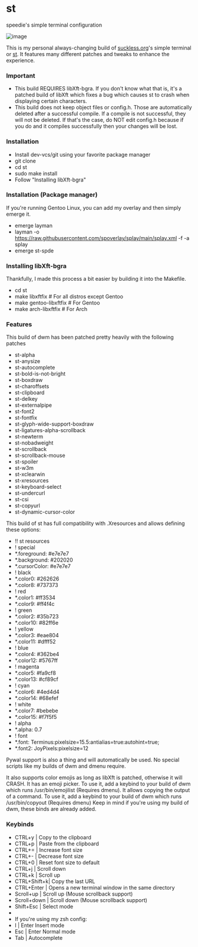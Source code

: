 # st
speedie's simple terminal configuration

![image](https://user-images.githubusercontent.com/71722170/163290759-e171e5f0-3e9b-4c23-85bf-b45f19a37b34.png)

This is my personal always-changing build of [suckless.org](https://suckless.org)'s simple terminal or [st](https://st.suckless.org).
It features many different patches and tweaks to enhance the experience.

### Important
- This build REQUIRES libXft-bgra. If you don't know what that is, it's a patched build of libXft which fixes a bug which causes st to crash when displaying certain characters.
- This build does not keep object files or config.h. Those are automatically deleted after a successful compile. If a compile is not successful, they will not be deleted. If that's the case, do NOT edit config.h because if you do and it compiles successfully then your changes will be lost.

### Installation
- Install dev-vcs/git using your favorite package manager
- git clone <this-url>
- cd st
- sudo make install
- Follow "Installing libXft-bgra"

### Installation (Package manager)
If you're running Gentoo Linux, you can add my overlay and then simply emerge it.
- emerge layman
- layman -o https://raw.githubusercontent.com/spoverlay/splay/main/splay.xml -f -a splay
- emerge st-spde
  
### Installing libXft-bgra
Thankfully, I made this process a bit easier by building it into the Makefile.
- cd st
- make libxftfix # For all distros except Gentoo
- make gentoo-libxftfix # For Gentoo
- make arch-libxftfix # For Arch

### Features
This build of dwm has been patched pretty heavily with the following patches
- st-alpha
- st-anysize
- st-autocomplete
- st-bold-is-not-bright
- st-boxdraw
- st-charoffsets
- st-clipboard
- st-delkey
- st-externalpipe
- st-font2
- st-fontfix
- st-glyph-wide-support-boxdraw
- st-ligatures-alpha-scrollback
- st-newterm
- st-nobadweight
- st-scrollback
- st-scrollback-mouse
- st-spoiler
- st-w3m
- st-xclearwin
- st-xresources
- st-keyboard-select
- st-undercurl
- st-csi
- st-copyurl
- st-dynamic-cursor-color
  
This build of st has full compatibility with .Xresources and allows defining these options:
- !! st resources
- ! special
- *.foreground:             #e7e7e7
- *.background:             #202020
- *.cursorColor:            #e7e7e7
- ! black
- *.color0:                 #262626
- *.color8:                 #737373
- ! red
- *.color1:                 #ff3534
- *.color9:                 #ff4f4c
- ! green
- *.color2:                 #35b723
- *.color10:                #82ff6e
- ! yellow
- *.color3:                 #eae804
- *.color11:                #dfff52
- ! blue
- *.color4:                 #362be4
- *.color12:                #5767ff
- ! magenta
- *.color5:                 #fa9cf8
- *.color13:                #cf89cf
- ! cyan
- *.color6:                 #4ed4d4
- *.color14:                #68efef
- ! white
- *.color7:                 #bebebe
- *.color15:                #f7f5f5
- ! alpha
- *.alpha:                  0.7
- ! font
- *.font:                   Terminus:pixelsize=15.5:antialias=true:autohint=true;
- *.font2:                  JoyPixels:pixelsize=12

Pywal support is also a thing and will automatically be used. No special scripts like my builds of dwm and dmenu require.

It also supports color emojis as long as libXft is patched, otherwise it will CRASH. It has an emoji picker. To use it, add a keybind to your build of dwm which runs /usr/bin/emojilist (Requires dmenu). It allows copying the output of a command. To use it, add a keybind to your build of dwm which runs /usr/bin/copyout (Requires dmenu) Keep in mind if you're using my build of dwm, these binds are already added.

### Keybinds
- CTRL+y      | Copy to the clipboard
- CTRL+p      | Paste from the clipboard
- CTRL+=      | Increase font size
- CTRL+-      | Decrease font size
- CTRL+0      | Reset font size to default
- CTRL+j      | Scroll down
- CTRL+k      | Scroll up
- CTRL+Shift+k| Copy the last URL
- CTRL+Enter  | Opens a new terminal window in the same directory
- Scroll+up   | Scroll up (Mouse scrollback support)
- Scroll+down | Scroll down (Mouse scrollback support)
- Shift+Esc   | Select mode
- 
- If you're using my zsh config:
- I           | Enter Insert mode
- Esc         | Enter Normal mode
- Tab         | Autocomplete

